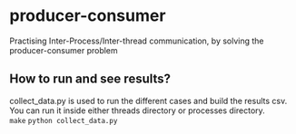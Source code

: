 # producer-consumer
Practising Inter-Process/Inter-thread communication, by solving the producer-consumer problem

## How to run and see results? 
collect_data.py is used to run the different cases and build the results csv. You can run it inside either threads directory or processes directory. <br>
```make``` 
``` python collect_data.py ```
